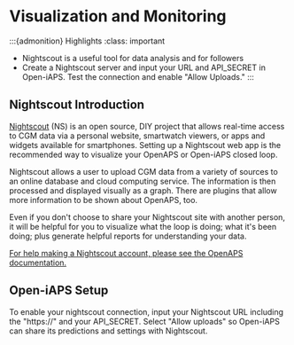# Visualization and Monitoring
:::{admonition} Highlights
:class: important
- Nightscout is a useful tool for data analysis and for followers
- Create a Nightscout server and input your URL and API_SECRET in Open-iAPS. Test the connection and enable "Allow Uploads."
:::
## Nightscout Introduction

[Nightscout](http://nightscout.info) (NS) is an open source, DIY project that allows real-time access to CGM data via a personal website, smartwatch viewers, or apps and widgets available for smartphones. Setting up a Nightscout web app is the recommended way to visualize your OpenAPS or Open-iAPS closed loop. 

Nightscout allows a user to upload CGM data from a variety of sources to an online database and cloud computing service. The information is then processed and displayed visually as a graph. There are plugins that allow more information to be shown about OpenAPS, too. 

Even if you don't choose to share your Nightscout site
with another person, it will be helpful for you to visualize what the loop is doing; what it's been doing; plus generate helpful reports for understanding your data.

[For help making a Nightscout account, please see the OpenAPS documentation.](https://openaps.readthedocs.io/en/latest/docs/While%20You%20Wait%20For%20Gear/nightscout-setup.html)

## Open-iAPS Setup
To enable your nightscout connection, input your Nightscout URL including the "https://" and your API_SECRET. Select "Allow uploads" so Open-iAPS can share its predictions and settings with Nightscout. 
